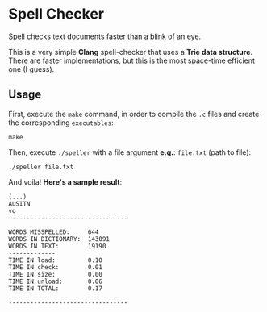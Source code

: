 # Spell Checker

Spell checks text documents faster than a blink of an eye.

This is a very simple **Clang** spell-checker that uses a **Trie data structure**. There are faster implementations, but this is the most space-time efficient one (I guess). 

## Usage
First, execute the `make` command, in order to compile the `.c` files and create the corresponding `executables`: 
```console
make
```

Then, execute `./speller` with a file argument **e.g.**: `file.txt` (path to file):
```console
./speller file.txt
```
And voila! **Here's a sample result**:
```
(...)
AUSITN
vo
---------------------------------

WORDS MISSPELLED:     644
WORDS IN DICTIONARY:  143091
WORDS IN TEXT:        19190
-------------
TIME IN load:         0.10
TIME IN check:        0.01
TIME IN size:         0.00
TIME IN unload:       0.06
TIME IN TOTAL:        0.17

---------------------------------
```
